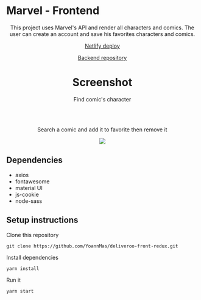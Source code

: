 # Marvel - Frontend

<div align="center">

This project uses Marvel's API and render all characters and comics. The user can create an account and save his favorites characters and comics.

<a href="https://marvel-yoann.netlify.app/">Netlify deploy</a>

<a href="https://github.com/YoannMas/marvel-back.git">Backend repository</a>

# Screenshot

Find comic's character

<br/>
<br/>

Search a comic and add it to favorite then remove it

<img src="./src/assets/marvel_2.gif">

</div>

## Dependencies

- axios
- fontawesome
- material UI
- js-cookie
- node-sass

## Setup instructions

Clone this repository 

```
git clone https://github.com/YoannMas/deliveroo-front-redux.git
```

Install dependencies

```
yarn install
```

Run it

```
yarn start
```
